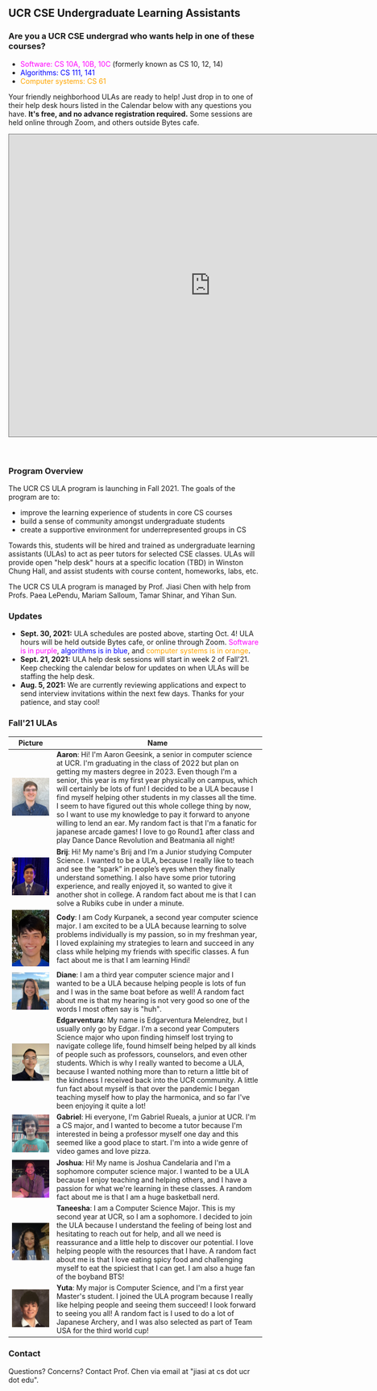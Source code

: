 ## UCR CSE Undergraduate Learning Assistants

### Are you a UCR CSE undergrad who wants help in one of these courses?

- <span style="color:magenta">Software: CS 10A, 10B, 10C </span> (formerly known as CS 10, 12, 14)
- <span style="color:blue">Algorithms: CS 111, 141 </span>
- <span style="color:orange">Computer systems: CS 61 </span>

Your friendly neighborhood ULAs are ready to help! Just drop in to one of their help desk hours listed in the Calendar below with any questions you have. **It's free, and no advance registration required.** Some sessions are held online through Zoom, and others outside Bytes cafe.

<iframe src="https://calendar.google.com/calendar/embed?height=600&wkst=1&bgcolor=%23ffffff&ctz=America%2FLos_Angeles&mode=WEEK&showTitle=0&src=Y19pdHVkMDNzY2s3cmduZnY2NnA5cHNrbGNuZ0Bncm91cC5jYWxlbmRhci5nb29nbGUuY29t&src=Y19lb20wZWE4dm1pZzJwdGtmcDBqdWEwOXA1a0Bncm91cC5jYWxlbmRhci5nb29nbGUuY29t&src=Y18zanV1dGhmanBjZmZiazJ0dWExcGo4MHNmOEBncm91cC5jYWxlbmRhci5nb29nbGUuY29t&color=%233F51B5&color=%23F4511E&color=%23D81B60" style="border:solid 1px #777" width="800" height="600" frameborder="0" scrolling="no"></iframe>

<!--<iframe src="https://calendar.google.com/calendar/embed?height=600&wkst=1&bgcolor=%23ffffff&ctz=America%2FLos_Angeles&src=Y18zanV1dGhmanBjZmZiazJ0dWExcGo4MHNmOEBncm91cC5jYWxlbmRhci5nb29nbGUuY29t&color=%23D81B60&mode=WEEK&showTitle=0&showTabs=1&showCalendars=0&showTz=1" style="border:solid 1px #777" width="800" height="600" frameborder="0" scrolling="no"></iframe>-->

&nbsp;


### Program Overview

The UCR CS ULA program is launching in Fall 2021. The goals of the program are to:
- improve the learning experience of students in core CS courses
- build a sense of community amongst undergraduate students
- create a supportive environment for underrepresented groups in CS

Towards this, students will be hired and trained as undergraduate learning assistants (ULAs) to act as peer tutors for selected CSE classes.
ULAs will provide open "help desk" hours at a specific location (TBD) in Winston Chung Hall, and assist students with course content, homeworks, labs, etc.

The UCR CS ULA program is managed by Prof. Jiasi Chen with help from Profs. Paea LePendu, Mariam Salloum, Tamar Shinar, and Yihan Sun.


### Updates

- **Sept. 30, 2021:** ULA schedules are posted above, starting Oct. 4! ULA hours will be held outside Bytes cafe, or online through Zoom. <span style="color:magenta">Software is in purple</span>, <span style="color:blue">algorithms is in blue</span>, and <span style="color:orange">computer systems is in orange</span>.
- **Sept. 21, 2021:** ULA help desk sessions will start in week 2 of Fall'21. Keep checking the calendar below for updates on when ULAs will be staffing the help desk.
- **Aug. 5, 2021:** We are currently reviewing applications and expect to send interview invitations within the next few days. Thanks for your patience, and stay cool!

### Fall'21 ULAs

| Picture            | Name |
| ----------- | ----------- |
|  ![Image of Aaron](images/aaron.jpg)           | **Aaron**: Hi! I'm Aaron Geesink, a senior in computer science at UCR. I'm graduating in the class of 2022 but plan on getting my masters degree in 2023. Even though I'm a senior, this year is my first year physically on campus, which will certainly be lots of fun! I decided to be a ULA because I find myself helping other students in my classes all the time. I seem to have figured out this whole college thing by now, so I want to use my knowledge to pay it forward to anyone willing to lend an ear. My random fact is that I'm a fanatic for japanese arcade games! I love to go Round1 after class and play Dance Dance Revolution and Beatmania all night!        |
| ![Image of Brij](images/brij.jpg)      |  **Brij**: Hi! My name's Brij and I’m a Junior studying Computer Science. I wanted to be a ULA, because I really like to teach and see the “spark” in people’s eyes when they finally understand something. I also have some prior tutoring experience, and really enjoyed it, so wanted to give it another shot in college. A random fact about me is that I can solve a Rubiks cube in under a minute.       |
|  ![Image of Cody](images/cody.PNG)           | **Cody**: I am Cody Kurpanek, a second year computer science major. I am excited to be a ULA because learning to solve problems individually is my passion, so in my freshman year, I loved explaining my strategies to learn and succeed in any class while helping my friends with specific classes. A fun fact about me is that I am learning Hindi!       |
| ![Image of Diane](images/diane.jpg)            | **Diane**: I am a third year computer science major and I wanted to be a ULA because helping people is lots of fun and I was in the same boat before as well! A random fact about me is that my hearing is not very good so one of the words I most often say is "huh".       |
| ![Image of Edgar](images/edgar.jpg)            | **Edgarventura**: My name is Edgarventura Melendrez, but I usually only go by Edgar. I'm a second year Computers Science major who upon finding himself lost trying to navigate college life, found himself being helped by all kinds of people such as professors, counselors, and even other students. Which is why I really wanted to become a ULA, because I wanted nothing more than to return a little bit of the kindness I received back into the UCR community. A little fun fact about myself is that over the pandemic I began teaching myself how to play the harmonica, and so far I've been enjoying it quite a lot!        |
| ![Image of Gabriel](images/gabriel.jpg)            | **Gabriel**: Hi everyone, I'm Gabriel Rueals, a junior at UCR. I'm a CS major, and I wanted to become a tutor because I'm interested in being a professor myself one day and this seemed like a good place to start. I'm into a wide genre of video games and love pizza.        |
| ![Image of Joshua](images/joshua.jpeg)            | **Joshua**: Hi! My name is Joshua Candelaria and I'm a sophomore computer science major. I wanted to be a ULA because I enjoy teaching and helping others, and I have a passion for what we're learning in these classes. A random fact about me is that I am a huge basketball nerd.         |
|  ![Image of Taneesha](images/taneesha.jpg)            | **Taneesha**: I am a Computer Science Major. This is my second year at UCR, so I am a sophomore. I decided to join the ULA because I understand the feeling of being lost and hesitating to reach out for help, and all we need is reassurance and a little help to discover our potential. I love helping people with the resources that I have. A random fact about me is that I love eating spicy food and challenging myself to eat the spiciest that I can get. I am also a huge fan of the boyband BTS! |
| ![Image of Yuta](images/yuta.jpg)            | **Yuta**: My major is Computer Science, and I'm a first year Master's student. I joined the ULA program because I really like helping people and seeing them succeed! I look forward to seeing you all! A random fact is I used to do a lot of Japanese Archery, and I was also selected as part of Team USA for the third world cup!       |


<!--
### We're Hiring!

We are currently hiring ULAs for the following topic areas:

- Software: CS 10A, 10B, 10C (formerly known as CS 10, 12, 14)
- Algorithms: CS 111, 141
- Embedded systems: CS 61

Strong applicants will be those who have done well in their classes, have good interpersonal skills, and are enthusiastic about tutoring/mentoring. Preference will be given to those who have taken the classes at UCR.

### ULA Responsibilities

ULAs will have shifts in the help desk room (TBD in Winston Chung Hall), and tutor any drop-in students with questions about the course. ULAs will work for approximately <span style="color:red">10 hours/week</span>, broken up into 2-3 shifts (exact schedule TBD based on the ULAs' individual availability). The pay rate for ULAs is expected to be around <span style="color:red">$16-17/h</span>, commensurate with other tutoring programs on campus.

If selected, ULAs must enroll in CS190: Apprentice Teaching for Undergraduates in Fall'21. This will be a weekly 1-hour seminar on computer science education worth<span style="color:red"> 2 credits, taken S/NC</span>, and will discuss current best practices for CS education. It will be led by Prof. Chen and modeled on similar courses (e.g., at [UCSB](https://ucsb-teaching-cs.github.io/w21/)).

### Application Process

1. Applications are now closed! **Deadline: Friday July 16, 2021**. The application form requests basic biographical information, a copy of your transcript, and several short-answer questions.
2. Selected applicants will be contacted for a brief (30-minute) video interview, about 1 week after the application closes. The applicant will be requested to prepare a 5-minute teaching demo on a topic given in advance.

-->

### Contact

Questions? Concerns? Contact Prof. Chen via email at "jiasi at cs dot ucr dot edu".
